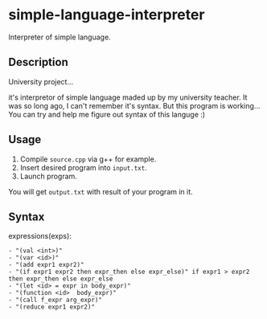 # simple-language-interpreter
Interpreter of simple language.

## Description
University project...

it's interpretor of simple language maded up by my university teacher.
It was so long ago, I can't remember it's syntax.
But this program is working...
You can try and help me figure out syntax of this languge :)

## Usage
1. Compile `source.cpp` via g++ for example.
2. Insert desired program into `input.txt`.
3. Launch program.

You will get `output.txt` with result of your program in it.

## Syntax

expressions(exps):

    - "(val <int>)"
    - "(var <id>)"
    - "(add expr1 expr2)" 
    - "(if expr1 expr2 then expr_then else expr_else)" if expr1 > expr2 then expr_then else expr_else
    - "(let <id> = expr in body_expr)"
    - "(function <id>  body_expr)"
    - "(call f_expr arg_expr)"
    - "(reduce expr1 expr2)"